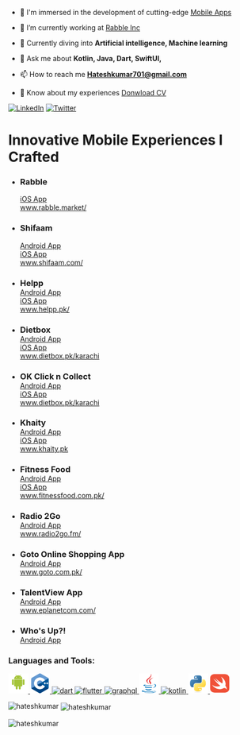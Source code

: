 
- 🔭 I'm immersed in the development of cutting-edge [Mobile Apps](https://hateshkumar.netlify.app/)

- 🔭 I’m currently working at [Rabble Inc](https://www.rabble.market/)

- 🤖 Currently diving into **Artificial intelligence, Machine learning**

- 💬 Ask me about **Kotlin, Java, Dart, SwiftUI,**

- 📫 How to reach me **Hateshkumar701@gmail.com**

- 📄 Know about my experiences [Donwload CV](https://hatesh.000webhostapp.com/CV%20OUT/Hatesh-kumar-CV.pdf)


<p dir="auto"><a href="https://www.linkedin.com/in/hatesh-kumar-479212113/" rel="nofollow"><img src="https://camo.githubusercontent.com/d94940866c98cb4fca5783c4e8ac95776d2f52df6bbf3d5ab9e30d76836f30ae/68747470733a2f2f696d672e736869656c64732e696f2f62616467652f4c696e6b6564496e2d2532333030373742352e7376673f6c6f676f3d6c696e6b6564696e266c6f676f436f6c6f723d7768697465" alt="LinkedIn" data-canonical-src="https://img.shields.io/badge/LinkedIn-%230077B5.svg?logo=linkedin&amp;logoColor=white" style="max-width: 100%;"></a> <a href="https://twitter.com/Hatesh_K" rel="nofollow"><img src="https://camo.githubusercontent.com/2fc85cf3646091660daac9224ef6fcc91f25fbbf6cc729740256a6063183f5b3/68747470733a2f2f696d672e736869656c64732e696f2f62616467652f547769747465722d2532333144413146322e7376673f6c6f676f3d54776974746572266c6f676f436f6c6f723d7768697465" alt="Twitter" data-canonical-src="https://img.shields.io/badge/Twitter-%231DA1F2.svg?logo=Twitter&amp;logoColor=white" style="max-width: 100%;"></a></p>


<h1 align="left">Innovative Mobile Experiences I Crafted</h1>


<ul class="project-list">
            <li class="project-item">
                <h3>Rabble</h3>
                <a href="https://apps.apple.com/gb/app/rabble/id6450045487" target="_blank">iOS App</a>
                <br>
                <a href="https://www.rabble.market/" target="_blank">www.rabble.market/</a>
            </li>


<li style="margin-bottom: 20px;">
                <h3>Shifaam</h3>
                <a href="https://play.google.com/store/apps/details?id=com.shifaam.patient&amp;hl=en" target="_blank">Android
                    App</a>
                <br>
                <a href="https://apps.apple.com/pk/app/shifaam-healthapp/id1500904139" target="_blank">iOS App</a>
                <br>
                <a href="https://www.shifaam.com/" target="_blank">www.shifaam.com/</a>
            </li>

<li style="margin-bottom: 20px;">
                <h3 style="margin-bottom: 0;">Helpp</h3>
                <a href="https://play.google.com/store/apps/details?id=com.helpp.customer" target="_blank">Android
                    App</a>
                <br>
                <a href="https://apps.apple.com/pk/app/helpp/id1532390562" target="_blank">iOS App</a>
                <br>
                <a href="https://www.helpp.pk/" target="_blank">www.helpp.pk/</a>
            </li>

 <li style="margin-bottom: 20px;">
                <h3 style="margin-bottom: 0;">Dietbox</h3>
                <a href="https://play.google.com/store/apps/details?id=com.dietbox" target="_blank">Android
                    App</a>
                <br>
                <a href="https://apps.apple.com/pk/app/dietbox-pakistan/id1563002915" target="_blank">iOS App</a>
                <br>
                <a href="https://www.dietbox.pk/karachi" target="_blank">www.dietbox.pk/karachi</a>
            </li>


            
 <li style="margin-bottom: 20px;">
                <h3 style="margin-bottom: 0;">OK Click n Collect</h3>
                <a href="https://play.google.com/store/apps/details?id=com.clickncollect&hl=en&gl=US" target="_blank">Android
                    App</a>
                <br>
                <a href="https://apps.apple.com/app/ok-click-n-collect/id1580028711" target="_blank">iOS App</a>
                <br>
                <a href="https://www.clickncollect.pk/" target="_blank">www.dietbox.pk/karachi</a>
            </li>


 <li style="margin-bottom: 20px;">
                <h3 style="margin-bottom: 0;">Khaity</h3>
                <a href="https://play.google.com/store/apps/details?id=com.khaity.khaity&hl=en&gl=US" target="_blank">Android
                    App</a>
                <br>
                <a href="https://apps.apple.com/pk/app/khaity/id1658773936" target="_blank">iOS App</a>
                <br>
                <a href="https://www.khaity.pk/" target="_blank">www.khaity.pk</a>
            </li>

<li style="margin-bottom: 20px;">
                <h3 style="margin-bottom: 0;">Fitness Food</h3>
                <a href="https://play.google.com/store/apps/details?id=com.fitness.food" target="_blank">Android
                    App</a>
                <br>
                <a href="https://apps.apple.com/pk/app/fitness-food-app/id1542449026" target="_blank">iOS App</a>
                <br>
                <a href="http://www.fitnessfood.com.pk/" target="_blank">www.fitnessfood.com.pk/</a>
            </li>

 <li style="margin-bottom: 20px;">
                <h3 style="margin-bottom: 0;">Radio 2Go</h3>
                <a href="https://play.google.com/store/apps/details?id=com.app.radio2go" target="_blank">Android
                    App</a>
                <br>
                <a href="https://radio2go.fm/" target="_blank">www.radio2go.fm/</a>
            </li>

 <li style="margin-bottom: 20px;">
                <h3 style="margin-bottom: 0;">Goto Online Shopping App</h3>
                <a href="https://play.google.com/store/apps/details?id=com.goto_pk_com&amp;hl=en_US" target="_blank">Android
                    App</a>
                <br>
                <a href="https://www.goto.com.pk/" target="_blank">www.goto.com.pk/</a>
            </li>

<li style="margin-bottom: 20px;">
                <h3 style="margin-bottom: 0;">TalentView App</h3>
                <a href="https://play.google.com/store/apps/details?id=com.talentview" target="_blank">Android
                    App</a>
                <br>
                <a href="https://www.eplanetcom.com/" target="_blank">www.eplanetcom.com/</a>
            </li>

   <li style="margin-bottom: 20px;">
                <h3 style="margin-bottom: 0;">Who's Up?!</h3>
                <a href="https://play.google.com/store/apps/details?id=com.whoisup" target="_blank">Android
                    App</a>
            </li>

  
</ul>


<h3 align="left">Languages and Tools:</h3>
<p align="left"> <a href="https://developer.android.com" target="_blank" rel="noreferrer"> <img src="https://raw.githubusercontent.com/devicons/devicon/master/icons/android/android-original-wordmark.svg" alt="android" width="40" height="40"/> </a> <a href="https://www.w3schools.com/cpp/" target="_blank" rel="noreferrer"> <img src="https://raw.githubusercontent.com/devicons/devicon/master/icons/cplusplus/cplusplus-original.svg" alt="cplusplus" width="40" height="40"/> </a> <a href="https://dart.dev" target="_blank" rel="noreferrer"> <img src="https://www.vectorlogo.zone/logos/dartlang/dartlang-icon.svg" alt="dart" width="40" height="40"/> </a> <a href="https://flutter.dev" target="_blank" rel="noreferrer"> <img src="https://www.vectorlogo.zone/logos/flutterio/flutterio-icon.svg" alt="flutter" width="40" height="40"/> </a> <a href="https://graphql.org" target="_blank" rel="noreferrer"> <img src="https://www.vectorlogo.zone/logos/graphql/graphql-icon.svg" alt="graphql" width="40" height="40"/> </a> <a href="https://www.java.com" target="_blank" rel="noreferrer"> <img src="https://raw.githubusercontent.com/devicons/devicon/master/icons/java/java-original.svg" alt="java" width="40" height="40"/> </a> <a href="https://kotlinlang.org" target="_blank" rel="noreferrer"> <img src="https://www.vectorlogo.zone/logos/kotlinlang/kotlinlang-icon.svg" alt="kotlin" width="40" height="40"/> </a> <a href="https://www.python.org" target="_blank" rel="noreferrer"> <img src="https://raw.githubusercontent.com/devicons/devicon/master/icons/python/python-original.svg" alt="python" width="40" height="40"/> </a> <a href="https://developer.apple.com/swift/" target="_blank" rel="noreferrer"> <img src="https://raw.githubusercontent.com/devicons/devicon/master/icons/swift/swift-original.svg" alt="swift" width="40" height="40"/> </a> </p>

<p><img align="left" src="https://github-readme-stats.vercel.app/api/top-langs?username=hateshkumar&show_icons=true&locale=en&layout=compact" alt="hateshkumar" /></p>

<p>&nbsp;<img align="center" src="https://github-readme-stats.vercel.app/api?username=hateshkumar&show_icons=true&locale=en" alt="hateshkumar" /></p>

<p><img align="center" src="https://github-readme-streak-stats.herokuapp.com/?user=hateshkumar&" alt="hateshkumar" /></p>
